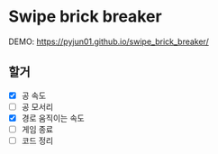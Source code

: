 # Swipe brick breaker

DEMO: https://pyjun01.github.io/swipe_brick_breaker/

## 할거

- [X] 공 속도
- [ ] 공 모서리
- [X] 경로 움직이는 속도
- [ ] 게임 종료
- [ ] 코드 정리
